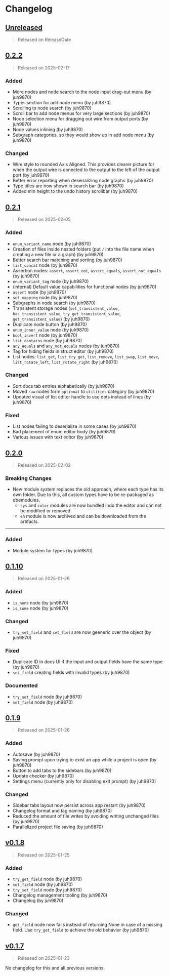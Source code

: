 # Changelog

<!-- next-header -->

## [Unreleased]

> Released on ReleaseDate

## [0.2.2]

> Released on 2025-02-17

### Added

- More nodes and node search to the node input drag-out menu (by juh9870)
- Types section for add node menu (by juh9870)
- Scrolling to node search (by juh9870)
- Scroll bar to add node menus for very large sections (by juh9870)
- Node selection menu for dragging out wire from output ports (by juh9870)
- Node values inlining (by juh9870)
- Subgraph categories, so they would show up in add node menu (by juh9870)

### Changed

- Wire style to rounded Axis Aligned. This provides clearer picture for when the output wire is conected to the output to the left of the output port (by juh9870)
- Better error reporting when deserializing node graphs (by juh9870)
- Type titles are now shown in search bar (by juh9870)
- Added min height to the undo history scrollbar (by juh9870)

## [0.2.1]

> Released on 2025-02-05

### Added

- `enum_variant_name` node (by juh9870)
- Creation of files inside nested folders (put `/` into the file name when creating a new file or a graph) (by juh9870)
- Better search bar matching and sorting (by juh9870)
- `list_concat` node (by juh9870)
- Assertion nodes: `assert`, `assert_not`, `assert_equals`, `assert_not_equals` (by juh9870)
- `enum_variant_tag` node (by juh9870)
- (internal) Default value capabilities for functional nodes (by juh9870)
- `assert` node (by juh9870)
- `set_mapping` node (by juh9870)
- Subgraphs in node search (by juh9870)
- Transistent storage nodes (`set_transistent_value`, `has_transistent_value`, `try_get_transistent_value`,
  `get_transistent_value`) (by juh9870)
- Duplicate node button (by juh9870)
- `enum_inner_value` node (by juh9870)
- `bool_invert` node (by juh9870)
- `list_contains` node (by juh9870)
- `any_equals` and `any_not_equals` nodes (by juh9870)
- Tag for hiding fields in struct editor (by juh9870)
- List nodes: `list_get`, `list_try_get`, `list_remove`, `list_swap`, `list_move`, `list_rotate_left`,
  `list_rotate_right` (by juh9870)

### Changed

- Sort docs tab entries alphabetically (by juh9870)
- Moved `raw` nodes form `optional` to `utilities` category (by juh9870)
- Updated visual of list editor handle to use dots instead of lines (by juh9870)

### Fixed

- List nodes failing to deserialize in some cases (by juh9870)
- Bad placement of enum editor body (by juh9870)
- Various issues with text editor (by juh9870)

## [0.2.0]

> Released on 2025-02-02

### Breaking Changes

- New module system replaces the old approach, where each type has its own folder. Due to this, all custom types have to
  be re-packaged as dbemodules.
    - `sys` and `color` modules are now bundled indo the editor and can not be modified or removed.
    - `eh` module is now archived and can be downloaded from the artifacts.

---

### Added

- Module system for types (by juh9870)

## [0.1.10]

> Released on 2025-01-26

### Added

- `is_none` node (by juh9870)
- `is_some` node (by juh9870)

### Changed

- `try_set_field` and `set_field` are now geeneric over the object (by juh9870)

### Fixed

- Duplicate ID in docs UI if the input and output fields have the same type (by juh9870)
- `set_field` creating fields with invalid types (by juh9870)

### Documented

- `try_set_field` node (by juh9870)
- `set_field` node (by juh9870)

## [0.1.9]

> Released on 2025-01-26

### Added

- Autosave (by juh9870)
- Saving prompt upon trying to exist an app while a project is open (by juh9870)
- Button to add tabs to the sidebars (by juh9870)
- Update checker (by juh9870)
- Settings menu (currently only for disabling exit prompt) (by juh9870)

### Changed

- Sidebar tabs layout now persist across app restart (by juh9870)
- Changelog format and tag naming (by juh9870)
- Reduced the amount of file writes by avoiding writing unchanged files (by juh9870)
- Parallelized project file saving (by juh9870)

## [v0.1.8]

> Released on 2025-01-25

### Added

- `try_get_field` node (by juh9870)
- `set_field` node (by juh9870)
- `try_set_field` node (by juh9870)
- Changelog management tooling (by juh9870)
- Changelog (by juh9870)

### Changed

- `get_field` node now fails instead of returning None in case of a missing field. Use `try_get_field` to achieve the
  old behavior (by juh9870)

## [v0.1.7]

> Released on 2025-01-23

No changelog for this and all previous versions.

<!-- next-url -->
[Unreleased]: https://github.com/juh9870/squidhammer/compare/v0.2.2...HEAD
[0.2.2]: https://github.com/juh9870/squidhammer/compare/v0.2.1...v0.2.2

[0.2.1]: https://github.com/juh9870/squidhammer/compare/v0.2.0...v0.2.1

[0.2.0]: https://github.com/juh9870/squidhammer/compare/v0.1.10...v0.2.0

[0.1.10]: https://github.com/juh9870/squidhammer/compare/v0.1.9...v0.1.10

[0.1.9]: https://github.com/juh9870/dbe/compare/squidhammer-v0.1.8...v0.1.9

[v0.1.8]: https://github.com/juh9870/dbe/compare/squidhammer-v0.1.7...squidhammer-v0.1.8

[v0.1.7]: https://github.com/juh9870/dbe/compare/squidhammer-v0.1.6...squidhammer-v0.1.7

[v0.1.6]: https://github.com/juh9870/dbe/compare/squidhammer-v0.1.5...squidhammer-v0.1.6

[v0.1.5]: https://github.com/juh9870/dbe/compare/squidhammer-v0.1.4...squidhammer-v0.1.5

[v0.1.4]: https://github.com/juh9870/dbe/compare/squidhammer-v0.1.3...squidhammer-v0.1.4

[v0.1.3]: https://github.com/juh9870/dbe/compare/scrapyard_editor-v0.1.2...squidhammer-v0.1.3

[v0.1.2]: https://github.com/juh9870/dbe/compare/scrapyard_editor-v0.1.1...scrapyard_editor-v0.1.2

[v0.1.1]: https://github.com/juh9870/dbe/compare/scrapyard_editor-v0.1.0...scrapyard_editor-v0.1.1

[v0.1.0]: https://github.com/juh9870/dbe/tree/scrapyard_editor-v0.1.0